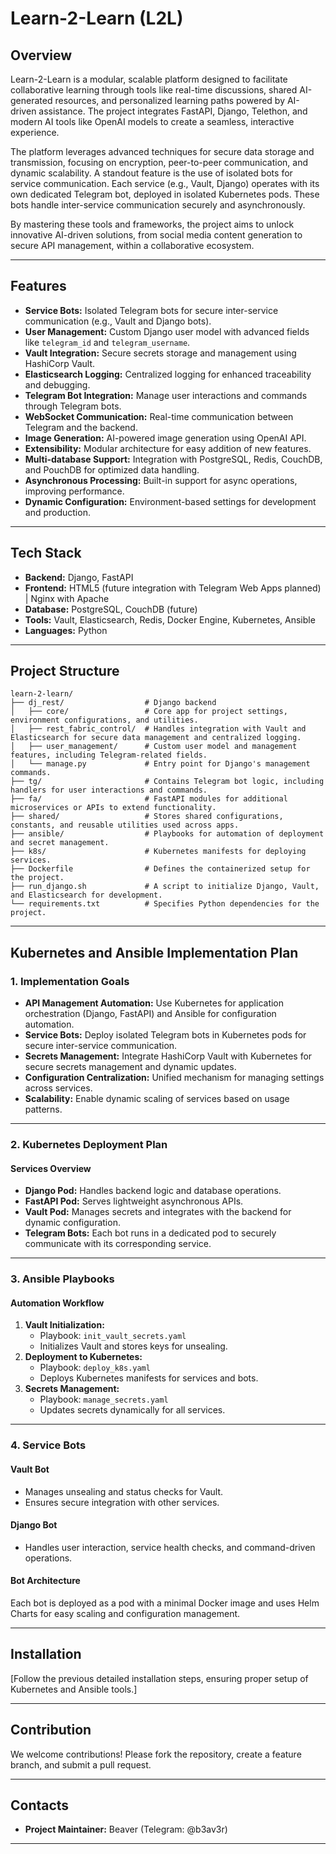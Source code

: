 # Learn-2-Learn (L2L)

## Overview

Learn-2-Learn is a modular, scalable platform designed to facilitate collaborative learning through tools like real-time discussions, shared AI-generated resources, and personalized learning paths powered by AI-driven assistance. The project integrates FastAPI, Django, Telethon, and modern AI tools like OpenAI models to create a seamless, interactive experience.

The platform leverages advanced techniques for secure data storage and transmission, focusing on encryption, peer-to-peer communication, and dynamic scalability. A standout feature is the use of isolated bots for service communication. Each service (e.g., Vault, Django) operates with its own dedicated Telegram bot, deployed in isolated Kubernetes pods. These bots handle inter-service communication securely and asynchronously.

By mastering these tools and frameworks, the project aims to unlock innovative AI-driven solutions, from social media content generation to secure API management, within a collaborative ecosystem.

---

## Features

- **Service Bots:** Isolated Telegram bots for secure inter-service communication (e.g., Vault and Django bots).
- **User Management:** Custom Django user model with advanced fields like `telegram_id` and `telegram_username`.
- **Vault Integration:** Secure secrets storage and management using HashiCorp Vault.
- **Elasticsearch Logging:** Centralized logging for enhanced traceability and debugging.
- **Telegram Bot Integration:** Manage user interactions and commands through Telegram bots.
- **WebSocket Communication:** Real-time communication between Telegram and the backend.
- **Image Generation:** AI-powered image generation using OpenAI API.
- **Extensibility:** Modular architecture for easy addition of new features.
- **Multi-database Support:** Integration with PostgreSQL, Redis, CouchDB, and PouchDB for optimized data handling.
- **Asynchronous Processing:** Built-in support for async operations, improving performance.
- **Dynamic Configuration:** Environment-based settings for development and production.

---

## Tech Stack

- **Backend:** Django, FastAPI
- **Frontend:** HTML5 (future integration with Telegram Web Apps planned) | Nginx with Apache
- **Database:** PostgreSQL, CouchDB (future)
- **Tools:** Vault, Elasticsearch, Redis, Docker Engine, Kubernetes, Ansible
- **Languages:** Python

---

## Project Structure

```
learn-2-learn/
├── dj_rest/                  # Django backend
│   ├── core/                 # Core app for project settings, environment configurations, and utilities.
│   ├── rest_fabric_control/  # Handles integration with Vault and Elasticsearch for secure data management and centralized logging.
│   ├── user_management/      # Custom user model and management features, including Telegram-related fields.
│   └── manage.py             # Entry point for Django's management commands.
├── tg/                       # Contains Telegram bot logic, including handlers for user interactions and commands.
├── fa/                       # FastAPI modules for additional microservices or APIs to extend functionality.
├── shared/                   # Stores shared configurations, constants, and reusable utilities used across apps.
├── ansible/                  # Playbooks for automation of deployment and secret management.
├── k8s/                      # Kubernetes manifests for deploying services.
├── Dockerfile                # Defines the containerized setup for the project.
├── run_django.sh             # A script to initialize Django, Vault, and Elasticsearch for development.
└── requirements.txt          # Specifies Python dependencies for the project.
```

---

## Kubernetes and Ansible Implementation Plan

### **1. Implementation Goals**
- **API Management Automation:** Use Kubernetes for application orchestration (Django, FastAPI) and Ansible for configuration automation.
- **Service Bots:** Deploy isolated Telegram bots in Kubernetes pods for secure inter-service communication.
- **Secrets Management:** Integrate HashiCorp Vault with Kubernetes for secure secrets management and dynamic updates.
- **Configuration Centralization:** Unified mechanism for managing settings across services.
- **Scalability:** Enable dynamic scaling of services based on usage patterns.

---

### **2. Kubernetes Deployment Plan**

#### **Services Overview**
- **Django Pod:** Handles backend logic and database operations.
- **FastAPI Pod:** Serves lightweight asynchronous APIs.
- **Vault Pod:** Manages secrets and integrates with the backend for dynamic configuration.
- **Telegram Bots:** Each bot runs in a dedicated pod to securely communicate with its corresponding service.

---

### **3. Ansible Playbooks**

#### **Automation Workflow**
1. **Vault Initialization:**
   - Playbook: `init_vault_secrets.yaml`
   - Initializes Vault and stores keys for unsealing.
2. **Deployment to Kubernetes:**
   - Playbook: `deploy_k8s.yaml`
   - Deploys Kubernetes manifests for services and bots.
3. **Secrets Management:**
   - Playbook: `manage_secrets.yaml`
   - Updates secrets dynamically for all services.

---

### **4. Service Bots**

#### **Vault Bot**
- Manages unsealing and status checks for Vault.
- Ensures secure integration with other services.

#### **Django Bot**
- Handles user interaction, service health checks, and command-driven operations.

#### **Bot Architecture**
Each bot is deployed as a pod with a minimal Docker image and uses Helm Charts for easy scaling and configuration management.

---

## Installation

[Follow the previous detailed installation steps, ensuring proper setup of Kubernetes and Ansible tools.]

---

## Contribution

We welcome contributions! Please fork the repository, create a feature branch, and submit a pull request.

---

## Contacts
- **Project Maintainer:** Beaver (Telegram: @b3av3r)

---